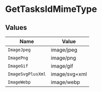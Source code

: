 # GetTasksIdMimeType


## Values

| Name              | Value             |
| ----------------- | ----------------- |
| `ImageJpeg`       | image/jpeg        |
| `ImagePng`        | image/png         |
| `ImageGif`        | image/gif         |
| `ImageSvgPlusXml` | image/svg+xml     |
| `ImageWebp`       | image/webp        |